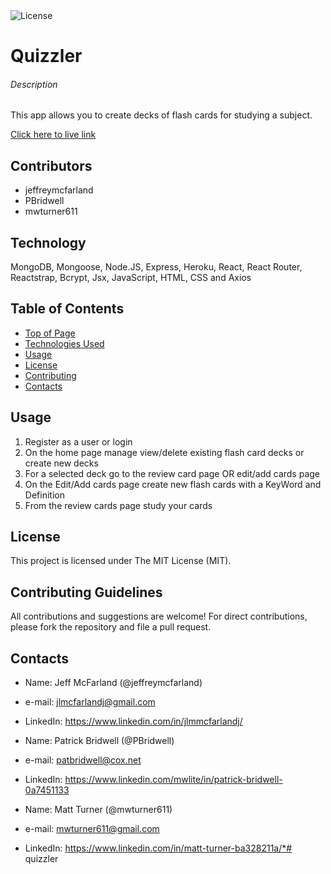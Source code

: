 <img alt="License" src="https://img.shields.io/badge/-MIT License-blue">

# Quizzler
###### Description
This app allows you to create decks of flash cards for studying a subject.  

[Click here to live link](https://quizzler-app.herokuapp.com/)

## Contributors
* jeffreymcfarland
* PBridwell
* mwturner611


## Technology
MongoDB, Mongoose, Node.JS, Express, Heroku, React, React Router, Reactstrap, Bcrypt, Jsx, JavaScript, HTML, CSS and Axios 

## Table of Contents
* [Top of Page](#description)
* [Technologies Used](#technologies)
* [Usage](#usage)
* [License](#license)
* [Contributing](#contributing)
* [Contacts](#contacts)

## Usage 
1. Register as a user or login
2. On the home page manage view/delete existing flash card decks or create new decks
3. For a selected deck go to the review card page OR edit/add cards page
4. On the Edit/Add cards page create new flash cards with a KeyWord and Definition
5. From the review cards page study your cards

## License
This project is licensed under The MIT License (MIT).

## Contributing Guidelines
All contributions and suggestions are welcome! For direct contributions, please fork the repository and file a pull request.

## Contacts
* Name: Jeff McFarland (@jeffreymcfarland)
* e-mail: jlmcfarlandj@gmail.com
* LinkedIn: https://www.linkedin.com/in/jlmmcfarlandj/

* Name: Patrick Bridwell (@PBridwell)
* e-mail: patbridwell@cox.net
* LinkedIn: https://www.linkedin.com/mwlite/in/patrick-bridwell-0a7451133

* Name: Matt Turner (@mwturner611)
* e-mail: mwturner611@gmail.com
* LinkedIn: https://www.linkedin.com/in/matt-turner-ba328211a/*# quizzler